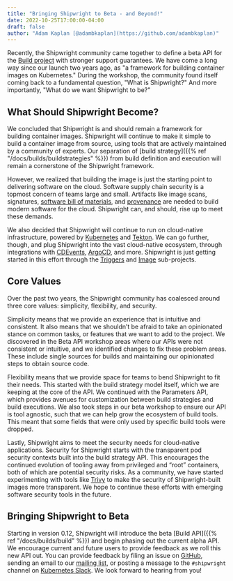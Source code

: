 ```yaml
---
title: "Bringing Shipwright to Beta - and Beyond!"
date: 2022-10-25T17:00:00-04:00
draft: false
author: "Adam Kaplan [@adambkaplan](https://github.com/adambkaplan)"
---
```


Recently, the Shipwright community came together to define a beta API for the
[Build project](https://github.com/shipwright-io/build) with stronger support
guarantees.
We have come a long way since our launch two years ago, as "a framework for
building container images on Kubernetes."
During the workshop, the community found itself coming back to a fundamental
question, "What is Shipwright?"
And more importantly, "What do we want Shipwright to be?"

## What Should Shipwright Become?

We concluded that Shipwright is and should remain a framework for building
container images.
Shipwright will continue to make it simple to build a container image from
source, using tools that are actively maintained by a community of experts.
Our separation of [build strategy]({{% ref "/docs/builds/buildstrategies" %}})
from build definition and execution will remain a cornerstone of the Shipwright
framework.

However, we realized that building the image is just the starting point to
delivering software on the cloud.
Software supply chain security is a topmost concern of teams large and small.
Artifacts like image scans, signatures,
[software bill of materials](https://www.cisa.gov/sbom), and
[provenance](https://in-toto.io/in-toto/) are needed to build modern software
for the cloud.
Shipwright can, and should, rise up to meet these demands.

We also decided that Shipwright will continue to run on cloud-native
infrastructure, powered by [Kubernetes](https://kubernetes.io) and
[Tekton](https://tekton.dev).
We can go further, though, and plug Shipwright into the vast cloud-native
ecosystem, through integrations with [CDEvents](https://cdevents.dev),
[ArgoCD](https://argo-cd.readthedocs.io/en/stable/), and more.
Shipwright is just getting started in this effort through the
[Triggers](https://github.com/shipwright-io/triggers) and
[Image](https://github.com/shipwright-io/image) sub-projects.

## Core Values

Over the past two years, the Shipwright community has coalesced around three
core values: simplicity, flexibility, and security.

Simplicity means that we provide an experience that is intuitive and
consistent.
It also means that we shouldn’t be afraid to take an opinionated stance on
common tasks, or features that we want to add to the project.
We discovered in the Beta API workshop areas where our APIs were not consistent
or intuitive, and we identified changes to fix these problem areas.
These include single sources for builds and maintaining our opinionated steps
to obtain source code.

Flexibility means that we provide space for teams to bend Shipwright to fit
their needs.
This started with the build strategy model itself, which we are keeping at the
core of the API.
We continued with the Parameters API, which provides avenues for customization
between build strategies and build executions.
We also took steps in our beta workshop to ensure our API is tool agnostic,
such that we can help grow the ecosystem of build tools.
This meant that some fields that were only used by specific build tools were
dropped.

Lastly, Shipwright aims to meet the security needs for cloud-native
applications.
Security for Shipwright starts with the transparent pod security contexts built
into the build strategy API.
This encourages the continued evolution of tooling away from privileged and
“root” containers, both of which are potential security risks.
As a community, we have started experimenting with tools like
[Trivy](https://github.com/aquasecurity/trivy) to make the security of
Shipwright-built images more transparent.
We hope to continue these efforts with emerging software security tools in the
future.

## Bringing Shipwright to Beta

Starting in version 0.12, Shipwright will introduce the beta [Build API]({{% ref "/docs/builds/build" %}})
and begin phasing out the current alpha API.
We encourage current and future users to provide feedback as we roll this new
API out.
You can provide feedback by filing an issue on [GitHub](https://github.com/shipwright-io/build/issues),
sending an email to our [mailing list](mailto:shipwright-dev@lists.shipwright.io),
or posting a message to the `#shipwright` channel on [Kubernetes Slack](https://kubernetes.slack.com/archives/C019ZRGUEJC).
We look forward to hearing from you!
